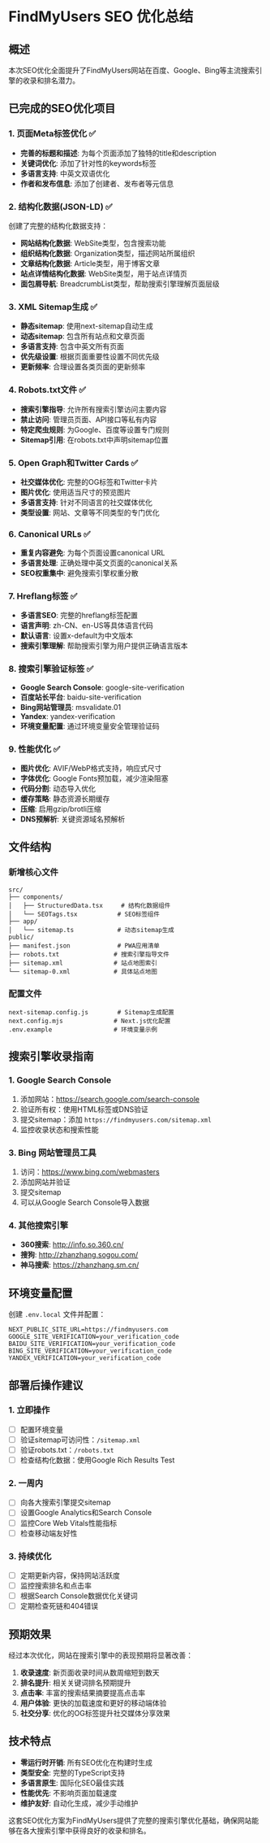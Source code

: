 # FindMyUsers SEO 优化总结

## 概述
本次SEO优化全面提升了FindMyUsers网站在百度、Google、Bing等主流搜索引擎的收录和排名潜力。

## 已完成的SEO优化项目

### 1. 页面Meta标签优化 ✅
- **完善的标题和描述**: 为每个页面添加了独特的title和description
- **关键词优化**: 添加了针对性的keywords标签
- **多语言支持**: 中英文双语优化
- **作者和发布信息**: 添加了创建者、发布者等元信息

### 2. 结构化数据(JSON-LD) ✅
创建了完整的结构化数据支持：
- **网站结构化数据**: WebSite类型，包含搜索功能
- **组织结构化数据**: Organization类型，描述网站所属组织
- **文章结构化数据**: Article类型，用于博客文章
- **站点详情结构化数据**: WebSite类型，用于站点详情页
- **面包屑导航**: BreadcrumbList类型，帮助搜索引擎理解页面层级

### 3. XML Sitemap生成 ✅
- **静态sitemap**: 使用next-sitemap自动生成
- **动态sitemap**: 包含所有站点和文章页面
- **多语言支持**: 包含中英文所有页面
- **优先级设置**: 根据页面重要性设置不同优先级
- **更新频率**: 合理设置各类页面的更新频率

### 4. Robots.txt文件 ✅
- **搜索引擎指导**: 允许所有搜索引擎访问主要内容
- **禁止访问**: 管理员页面、API接口等私有内容
- **特定爬虫规则**: 为Google、百度等设置专门规则
- **Sitemap引用**: 在robots.txt中声明sitemap位置

### 5. Open Graph和Twitter Cards ✅
- **社交媒体优化**: 完整的OG标签和Twitter卡片
- **图片优化**: 使用适当尺寸的预览图片
- **多语言支持**: 针对不同语言的社交媒体优化
- **类型设置**: 网站、文章等不同类型的专门优化

### 6. Canonical URLs ✅
- **重复内容避免**: 为每个页面设置canonical URL
- **多语言处理**: 正确处理中英文页面的canonical关系
- **SEO权重集中**: 避免搜索引擎权重分散

### 7. Hreflang标签 ✅
- **多语言SEO**: 完整的hreflang标签配置
- **语言声明**: zh-CN、en-US等具体语言代码
- **默认语言**: 设置x-default为中文版本
- **搜索引擎理解**: 帮助搜索引擎为用户提供正确语言版本

### 8. 搜索引擎验证标签 ✅
- **Google Search Console**: google-site-verification
- **百度站长平台**: baidu-site-verification  
- **Bing网站管理员**: msvalidate.01
- **Yandex**: yandex-verification
- **环境变量配置**: 通过环境变量安全管理验证码

### 9. 性能优化 ✅
- **图片优化**: AVIF/WebP格式支持，响应式尺寸
- **字体优化**: Google Fonts预加载，减少渲染阻塞
- **代码分割**: 动态导入优化
- **缓存策略**: 静态资源长期缓存
- **压缩**: 启用gzip/brotli压缩
- **DNS预解析**: 关键资源域名预解析

## 文件结构

### 新增核心文件
```
src/
├── components/
│   ├── StructuredData.tsx     # 结构化数据组件
│   └── SEOTags.tsx           # SEO标签组件
├── app/
│   └── sitemap.ts            # 动态sitemap生成
public/
├── manifest.json             # PWA应用清单
├── robots.txt               # 搜索引擎指导文件
├── sitemap.xml              # 站点地图索引
└── sitemap-0.xml            # 具体站点地图
```

### 配置文件
```
next-sitemap.config.js        # Sitemap生成配置
next.config.mjs              # Next.js优化配置
.env.example                 # 环境变量示例
```

## 搜索引擎收录指南

### 1. Google Search Console
1. 添加网站：https://search.google.com/search-console
2. 验证所有权：使用HTML标签或DNS验证
3. 提交sitemap：添加 `https://findmyusers.com/sitemap.xml`
4. 监控收录状态和搜索性能

### 3. Bing 网站管理员工具
1. 访问：https://www.bing.com/webmasters
2. 添加网站并验证
3. 提交sitemap
4. 可以从Google Search Console导入数据

### 4. 其他搜索引擎
- **360搜索**: http://info.so.360.cn/
- **搜狗**: http://zhanzhang.sogou.com/
- **神马搜索**: https://zhanzhang.sm.cn/

## 环境变量配置

创建 `.env.local` 文件并配置：
```env
NEXT_PUBLIC_SITE_URL=https://findmyusers.com
GOOGLE_SITE_VERIFICATION=your_verification_code
BAIDU_SITE_VERIFICATION=your_verification_code
BING_SITE_VERIFICATION=your_verification_code
YANDEX_VERIFICATION=your_verification_code
```

## 部署后操作建议

### 1. 立即操作
- [ ] 配置环境变量
- [ ] 验证sitemap可访问性：`/sitemap.xml`
- [ ] 验证robots.txt：`/robots.txt`
- [ ] 检查结构化数据：使用Google Rich Results Test

### 2. 一周内
- [ ] 向各大搜索引擎提交sitemap
- [ ] 设置Google Analytics和Search Console
- [ ] 监控Core Web Vitals性能指标
- [ ] 检查移动端友好性

### 3. 持续优化
- [ ] 定期更新内容，保持网站活跃度
- [ ] 监控搜索排名和点击率
- [ ] 根据Search Console数据优化关键词
- [ ] 定期检查死链和404错误

## 预期效果

经过本次优化，网站在搜索引擎中的表现预期将显著改善：

1. **收录速度**: 新页面收录时间从数周缩短到数天
2. **排名提升**: 相关关键词排名预期提升
3. **点击率**: 丰富的搜索结果摘要提高点击率
4. **用户体验**: 更快的加载速度和更好的移动端体验
5. **社交分享**: 优化的OG标签提升社交媒体分享效果

## 技术特点

- **零运行时开销**: 所有SEO优化在构建时生成
- **类型安全**: 完整的TypeScript支持
- **多语言原生**: 国际化SEO最佳实践
- **性能优先**: 不影响页面加载速度
- **维护友好**: 自动化生成，减少手动维护

这套SEO优化方案为FindMyUsers提供了完整的搜索引擎优化基础，确保网站能够在各大搜索引擎中获得良好的收录和排名。
